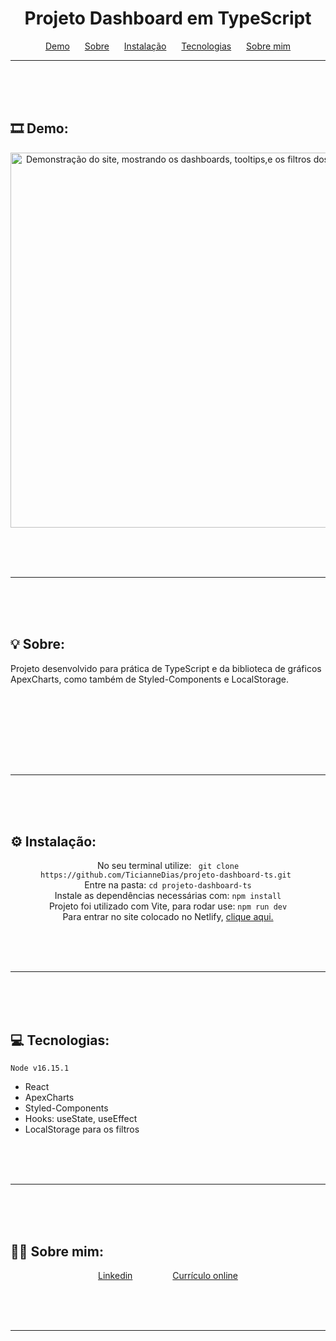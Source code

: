 <h1 align="center">Projeto Dashboard em TypeScript</h1>

<p align="center">
    <a href="#demo" style="margin:10px">Demo</a>
    <a href="#sobre" style="margin:10px">Sobre</a>
    <a href="#instalar" style="margin:10px">Instalação</a>
    <a href="#tecnologias" style="margin:10px">Tecnologias</a>
    <a href="#sobremim" style="margin:10px">Sobre mim</a>
</p>

---

<br> <br> <br>

## 🎞 Demo: <a id="demo"></a>
<div align="center">
    <img alt="Demonstração do site, mostrando os dashboards, tooltips,e os filtros dos dashboards" src="page.gif" style="width:600px">
</div>

<br> <br> <br>

---


<br> <br> <br>

## 💡 Sobre: <a id="sobre"></a>
Projeto desenvolvido para prática de TypeScript e da biblioteca de gráficos ApexCharts, como também de Styled-Components e LocalStorage.

<br>
<br><br>

<br> <br> <br>

---

<br> <br> <br>

## ⚙️ Instalação: <a id="instalar"></a>
<div align="center">
No seu terminal utilize: <code> git clone https://github.com/TicianneDias/projeto-dashboard-ts.git </code><br>
Entre na pasta: <code>cd projeto-dashboard-ts</code><br>
Instale as dependências necessárias com: <code>npm install</code><br>
Projeto foi utilizado com Vite, para rodar use: <code>npm run dev</code><br>
Para entrar no site colocado no Netlify, <a href='https://projeto-dashboard-ts.netlify.app/'>clique aqui.</a>
    
</div>

<br> <br> <br>

---
<br> <br> <br>

## 💻 Tecnologias: <a id="tecnologias"></a>
<code>Node v16.15.1</code>
<ul>
    <li>React</li>
    <li>ApexCharts</li>
    <li>Styled-Components</li>
    <li>Hooks: useState, useEffect</li>
    <li>LocalStorage para os filtros</li>
</ul>


<br> <br> <br>

---

<br> <br> <br>

## 👩‍💻 Sobre mim: <a id="sobremim"></a>
<div align="center">
    <p>
        <a style="padding:30px" href="https://www.linkedin.com/in/ticiannedias/">Linkedin</a>
        <a style="padding:30px" href="https://ticiannedias.github.io/">Currículo online</a>
    </p>
</div>

<br> <br> <br>

---